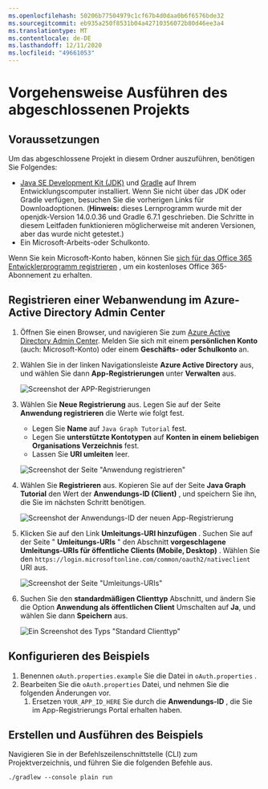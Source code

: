 ```yaml
---
ms.openlocfilehash: 50206b77504979c1cf67b4d0daa0b6f6576bde32
ms.sourcegitcommit: eb935a250f8531b04a42710356072b80d46ee3a4
ms.translationtype: MT
ms.contentlocale: de-DE
ms.lasthandoff: 12/11/2020
ms.locfileid: "49661053"
---
```

# <a name="how-to-run-the-completed-project"></a>Vorgehensweise Ausführen des abgeschlossenen Projekts

## <a name="prerequisites"></a>Voraussetzungen

Um das abgeschlossene Projekt in diesem Ordner auszuführen, benötigen Sie Folgendes:

- [Java SE Development Kit (JDK)](https://java.com/en/download/faq/develop.xml) und [Gradle](https://gradle.org/) auf Ihrem Entwicklungscomputer installiert. Wenn Sie nicht über das JDK oder Gradle verfügen, besuchen Sie die vorherigen Links für Downloadoptionen. (**Hinweis:** dieses Lernprogramm wurde mit der openjdk-Version 14.0.0.36 und Gradle 6.7.1 geschrieben. Die Schritte in diesem Leitfaden funktionieren möglicherweise mit anderen Versionen, aber das wurde nicht getestet.)
- Ein Microsoft-Arbeits-oder Schulkonto.

Wenn Sie kein Microsoft-Konto haben, können Sie [sich für das Office 365 Entwicklerprogramm registrieren](https://developer.microsoft.com/office/dev-program) , um ein kostenloses Office 365-Abonnement zu erhalten.

## <a name="register-a-web-application-with-the-azure-active-directory-admin-center"></a>Registrieren einer Webanwendung im Azure-Active Directory Admin Center

1. Öffnen Sie einen Browser, und navigieren Sie zum [Azure Active Directory Admin Center](https://aad.portal.azure.com). Melden Sie sich mit einem **persönlichen Konto** (auch: Microsoft-Konto) oder einem **Geschäfts- oder Schulkonto** an.

1. Wählen Sie in der linken Navigationsleiste **Azure Active Directory** aus, und wählen Sie dann **App-Registrierungen** unter **Verwalten** aus.

    ![Screenshot der APP-Registrierungen ](/tutorial/images/aad-portal-app-registrations.png)

1. Wählen Sie **Neue Registrierung** aus. Legen Sie auf der Seite **Anwendung registrieren** die Werte wie folgt fest.

    - Legen Sie **Name** auf `Java Graph Tutorial` fest.
    - Legen Sie **unterstützte Kontotypen** auf **Konten in einem beliebigen Organisations Verzeichnis** fest.
    - Lassen Sie **URI umleiten** leer.

    ![Screenshot der Seite "Anwendung registrieren"](/tutorial/images/aad-register-an-app.png)

1. Wählen Sie **Registrieren** aus. Kopieren Sie auf der Seite **Java Graph Tutorial** den Wert der **Anwendungs-ID (Client)** , und speichern Sie ihn, die Sie im nächsten Schritt benötigen.

    ![Screenshot der Anwendungs-ID der neuen App-Registrierung](/tutorial/images/aad-application-id.png)

1. Klicken Sie auf den Link **Umleitungs-URI hinzufügen** . Suchen Sie auf der Seite " **Umleitungs-URIs** " den Abschnitt **vorgeschlagene Umleitungs-URIs für öffentliche Clients (Mobile, Desktop)** . Wählen Sie den `https://login.microsoftonline.com/common/oauth2/nativeclient` URI aus.

    ![Screenshot der Seite "Umleitungs-URIs"](/tutorial/images/aad-redirect-uris.png)

1. Suchen Sie den **standardmäßigen Clienttyp** Abschnitt, und ändern Sie die Option **Anwendung als öffentlichen Client** Umschalten auf **Ja**, und wählen Sie dann **Speichern** aus.

    ![Ein Screenshot des Typs "Standard Clienttyp"](/tutorial/images/aad-default-client-type.png)

## <a name="configure-the-sample"></a>Konfigurieren des Beispiels

1. Benennen `oAuth.properties.example` Sie die Datei in `oAuth.properties` .
1. Bearbeiten Sie die `oAuth.properties` Datei, und nehmen Sie die folgenden Änderungen vor.
    1. Ersetzen `YOUR_APP_ID_HERE` Sie durch die **Anwendungs-ID** , die Sie im App-Registrierungs Portal erhalten haben.

## <a name="build-and-run-the-sample"></a>Erstellen und Ausführen des Beispiels

Navigieren Sie in der Befehlszeilenschnittstelle (CLI) zum Projektverzeichnis, und führen Sie die folgenden Befehle aus.

```Shell
./gradlew --console plain run
```
